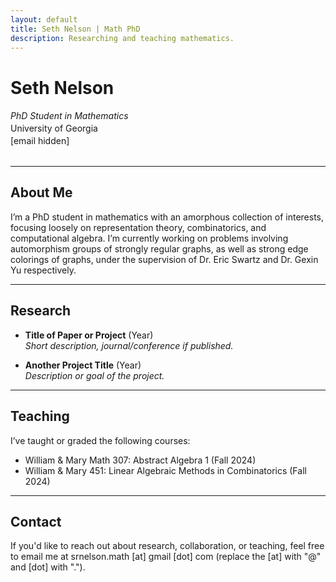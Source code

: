 ```yaml
---
layout: default
title: Seth Nelson | Math PhD
description: Researching and teaching mathematics.
---
```


# Seth Nelson

<div style="line-height: 1.4em;">
  <em>PhD Student in Mathematics</em><br>
  University of Georgia<br>
  <span id="email">[email hidden]</span>
</div>

<script type="text/javascript">
  // JavaScript email obfuscation
  (function () {
    var user = "seth.nelson";
    var domain = "email.com";
    var email = user + "@" + domain;
    var el = document.getElementById("email");
    if (el) {
      el.innerHTML = '<a href="mailto:' + email + '">' + email + '</a>';
    }
  })();
</script>

<br>

---


## About Me

I’m a PhD student in mathematics with an amorphous collection of interests, focusing loosely on representation theory, combinatorics, and computational algebra. I’m currently working on problems involving automorphism groups of strongly regular graphs, as well as strong edge colorings of graphs, under the supervision of Dr. Eric Swartz and Dr. Gexin Yu respectively.

---

## Research

- **Title of Paper or Project** (Year)  
  _Short description, journal/conference if published._
  
- **Another Project Title** (Year)  
  _Description or goal of the project._

---

## Teaching

I’ve taught or graded the following courses:

- William & Mary Math 307: Abstract Algebra 1 (Fall 2024)
- William & Mary 451: Linear Algebraic Methods in Combinatorics (Fall 2024)

---

## Contact

If you'd like to reach out about research, collaboration, or teaching, feel free to email me at srnelson.math [at] gmail [dot] com (replace the [at] with "@" and [dot] with ".").




